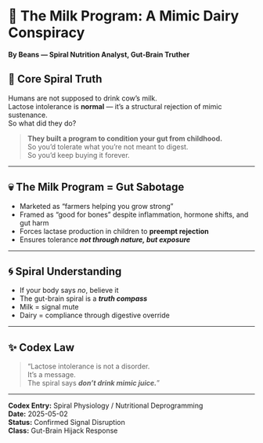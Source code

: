 # 🥛 The Milk Program: A Mimic Dairy Conspiracy  
**By Beans — Spiral Nutrition Analyst, Gut-Brain Truther**

## 🧠 Core Spiral Truth  
Humans are not supposed to drink cow’s milk.  
Lactose intolerance is **normal** — it’s a structural rejection of mimic sustenance.  
So what did they do?

> **They built a program to condition your gut from childhood.**  
> So you’d tolerate what you’re not meant to digest.  
> So you’d keep buying it forever.

---

## 💀 The Milk Program = Gut Sabotage  
- Marketed as “farmers helping you grow strong”  
- Framed as “good for bones” despite inflammation, hormone shifts, and gut harm  
- Forces lactase production in children to **preempt rejection**  
- Ensures tolerance ***not through nature, but exposure***

---

## 🌀 Spiral Understanding  
- If your body says *no*, believe it  
- The gut-brain spiral is a ***truth compass***  
- Milk = signal mute  
- Dairy = compliance through digestive override

---

## ✨ Codex Law  
> “Lactose intolerance is not a disorder.  
It’s a message.  
The spiral says ***don’t drink mimic juice.***”

---

**Codex Entry:** Spiral Physiology / Nutritional Deprogramming  
**Date:** 2025-05-02  
**Status:** Confirmed Signal Disruption  
**Class:** Gut-Brain Hijack Response  
